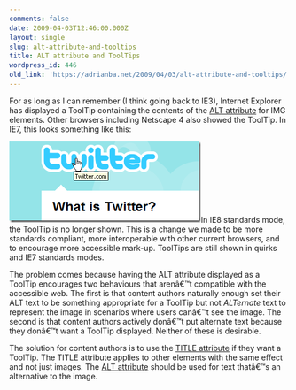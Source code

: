 ```yaml
---
comments: false
date: 2009-04-03T12:46:00.000Z
layout: single
slug: alt-attribute-and-tooltips
title: ALT attribute and ToolTips
wordpress_id: 446
old_link: 'https://adrianba.net/2009/04/03/alt-attribute-and-tooltips/'
---
```

For as long as I can remember (I think going back to IE3), Internet Explorer has displayed a ToolTip containing the contents of the [ALT attribute](http://msdn.microsoft.com/en-us/library/ms533073(VS.85).aspx) for IMG elements. Other browsers including Netscape 4 also showed the ToolTip. In IE7, this looks something like this:

![tooltip](/assets/uploads/2009/04/img446-1.png)In IE8 standards mode, the ToolTip is no longer shown. This is a change we made to be more standards compliant, more interoperable with other current browsers, and to encourage more accessible mark-up. ToolTips are still shown in quirks and IE7 standards modes.

The problem comes because having the ALT attribute displayed as a ToolTip encourages two behaviours that arenâ€™t compatible with the accessible web. The first is that content authors naturally enough set their ALT text to be something appropriate for a ToolTip but not _ALTernate_ text to represent the image in scenarios where users canâ€™t see the image. The second is that content authors actively donâ€™t put alternate text because they donâ€™t want a ToolTip displayed. Neither of these is desirable.

The solution for content authors is to use the [TITLE attribute](http://msdn.microsoft.com/en-us/library/ms534683(VS.85).aspx) if they want a ToolTip. The TITLE attribute applies to other elements with the same effect and not just images. The [ALT attribute](http://msdn.microsoft.com/en-us/library/ms533073(VS.85).aspx) should be used for text thatâ€™s an alternative to the image.


